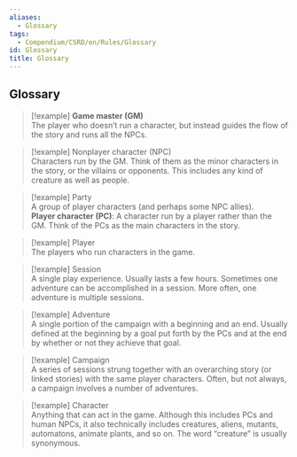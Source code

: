 ```yaml
---
aliases:
  - Glossary
tags:
  - Compendium/CSRD/en/Rules/Glossary
id: Glossary
title: Glossary
---
```



## Glossary  
>[!example] **Game master (GM)**  
>The player who doesn’t run a character, but instead guides the flow of the story and runs all the NPCs.
  
>[!example] Nonplayer character (NPC)  
>Characters run by the GM. Think of them as the minor characters in the story, or the villains or opponents. This includes any kind of creature as well as people.  

>[!example] Party  
>A group of player characters (and perhaps some NPC allies).  
**Player character (PC)**: A character run by a player rather than the GM. Think of the PCs as the main characters in the story.   

>[!example] Player  
>The players who run characters in the game.  

>[!example] Session  
A single play experience. Usually lasts a few hours. Sometimes one adventure can be accomplished in a session. More often, one adventure is multiple sessions.  

>[!example] Adventure  
>A single portion of the campaign with a beginning and an end. Usually defined at the beginning by a goal put forth by the PCs and at the end by whether or not they achieve that goal.   

>[!example] Campaign  
>A series of sessions strung together with an overarching story (or linked stories) with the same player characters. Often, but not always, a campaign involves a number of adventures.  

>[!example] Character  
> Anything that can act in the game. Although this includes PCs and human NPCs, it also technically includes creatures, aliens, mutants, automatons, animate plants, and so on. The word “creature” is usually synonymous. 
